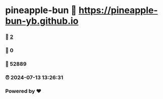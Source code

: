 # pineapple-bun :link: https://pineapple-bun-yb.github.io 
### :page_facing_up: [2](https://pineapple-bun-yb.github.io/tag.html) 
### :speech_balloon: 0 
### :hibiscus: 52889 
### :alarm_clock: 2024-07-13 13:26:31 
### Powered by :heart: 
